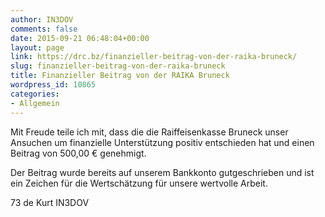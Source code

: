 ```yaml
---
author: IN3DOV
comments: false
date: 2015-09-21 06:48:04+00:00
layout: page
link: https://drc.bz/finanzieller-beitrag-von-der-raika-bruneck/
slug: finanzieller-beitrag-von-der-raika-bruneck
title: Finanzieller Beitrag von der RAIKA Bruneck
wordpress_id: 10865
categories:
- Allgemein
---
```


Mit Freude teile ich mit, dass die die Raiffeisenkasse Bruneck unser Ansuchen um finanzielle Unterstützung positiv entschieden hat und einen Beitrag von 500,00 € genehmigt.

Der Beitrag wurde bereits auf unserem Bankkonto gutgeschrieben und ist ein Zeichen für die Wertschätzung für unsere wertvolle Arbeit.

73 de Kurt IN3DOV
